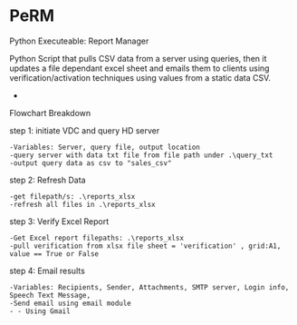 # PeRM
Python Executeable: Report Manager

Python Script that pulls CSV data from a server using queries, then it updates a file dependant excel sheet and emails them to clients using verification/activation techniques using values from a static data CSV. 

-

Flowchart Breakdown

step 1: initiate VDC and query HD server

    -Variables: Server, query file, output location
    -query server with data txt file from file path under .\query_txt 
    -output query data as csv to "sales_csv"

step 2: Refresh Data

    -get filepath/s: .\reports_xlsx
    -refresh all files in .\reports_xlsx 
    
step 3: Verify Excel Report

    -Get Excel report filepaths: .\reports_xlsx
    -pull verification from xlsx file sheet = 'verification' , grid:A1, value == True or False

step 4: Email results

    -Variables: Recipients, Sender, Attachments, SMTP server, Login info, Speech Text Message,
    -Send email using email module
    - - Using Gmail

